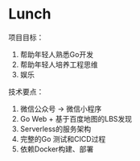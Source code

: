 # Lunch

项目目标：

1. 帮助年轻人熟悉Go开发
2. 帮助年轻人培养工程思维
3. 娱乐

技术要点：

1. 微信公众号 -> 微信小程序
2. Go Web + 基于百度地图的LBS发现
3. Serverless的服务架构
4. 完整的Go 测试和CICD过程
5. 依赖Docker构建、部署
